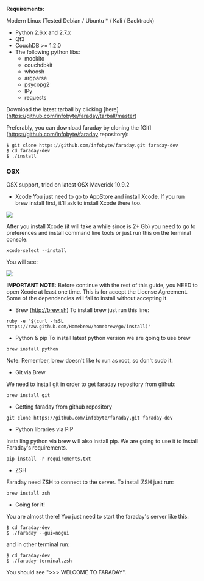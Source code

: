 **Requirements:**

Modern Linux (Tested Debian / Ubuntu  * / Kali / Backtrack)
* Python 2.6.x and 2.7.x
* Qt3
* CouchDB >= 1.2.0  
* The following python libs:
  * mockito 
  * couchdbkit 
  * whoosh 
  * argparse 
  * psycopg2
  * IPy
  * requests

Download the latest tarball by clicking [here] (https://github.com/infobyte/faraday/tarball/master) 

Preferably, you can download faraday by cloning the [Git] (https://github.com/infobyte/faraday repository):
```
$ git clone https://github.com/infobyte/faraday.git faraday-dev
$ cd faraday-dev
$ ./install
```

### OSX

OSX support, tried on latest OSX Maverick 10.9.2

* Xcode 
You just need to go to AppStore and install Xcode. If you run brew install first, it'll ask to install Xcode there too.

![](https://raw.github.com/wiki/infobyte/faraday/images/xcode.png)


After you install Xcode (it will take a while since is 2+ Gb) you need to go to preferences and install command line tools or just run this on the terminal console:

`xcode-select --install`

You will see:

![](https://raw.github.com/wiki/infobyte/faraday/images/confirm.png)


**IMPORTANT NOTE:** Before continue with the rest of this guide, you NEED to open Xcode at least one time. This is for accept the License Agreement. Some of the dependencies will fail to install without accepting it.

* Brew (http://brew.sh)
To install brew just run this line:

`ruby -e "$(curl -fsSL https://raw.github.com/Homebrew/homebrew/go/install)"`

* Python & pip
To install latest python version we are going to use brew

`brew install python`

Note: Remember, brew doesn't like to run as root, so don't sudo it.

* Git via Brew

We need to install git in order to get faraday repository from github:

`brew install git`

* Getting faraday from github repository

`git clone https://github.com/infobyte/faraday.git faraday-dev`

* Python libraries via PIP

Installing python via brew will also install pip. We are going to use it to install Faraday's requirements.

`pip install -r requirements.txt`

* ZSH

Faraday need ZSH to connect to the server. To install ZSH just run:

`brew install zsh`

* Going for it!

You are almost there! You just need to start the faraday's server like this:

```
$ cd faraday-dev
$ ./faraday --gui=nogui
```

and in other terminal run:

```
$ cd faraday-dev
$ ./faraday-terminal.zsh
```
You should see ">>> WELCOME TO FARADAY".